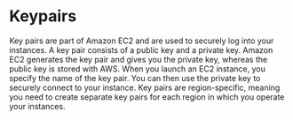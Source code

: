 # Keypairs

Key pairs are part of Amazon EC2 and are used to securely log into your instances. A key pair consists of a public key and a private key. Amazon EC2 generates the key pair and gives you the private key, whereas the public key is stored with AWS. When you launch an EC2 instance, you specify the name of the key pair. You can then use the private key to securely connect to your instance. Key pairs are region-specific, meaning you need to create separate key pairs for each region in which you operate your instances.